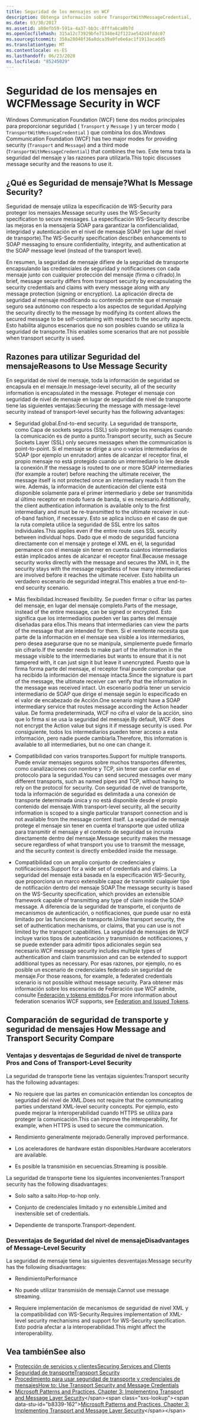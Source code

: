 ```yaml
---
title: Seguridad de los mensajes en WCF
description: Obtenga información sobre TransportWithMessageCredential, un tipo de seguridad de mensajes de WCF que usa una combinación de modos de seguridad de transporte y de mensaje.
ms.date: 03/30/2017
ms.assetid: a80efb59-591a-4a37-bb3c-8fffa6ca0b7d
ms.openlocfilehash: 315a12c73929bfe71340e42f122ae542d4fddc07
ms.sourcegitcommit: 358a28048f36a8dca39a9fe6e6ac1f1913acadd5
ms.translationtype: MT
ms.contentlocale: es-ES
ms.lasthandoff: 06/23/2020
ms.locfileid: "85245029"
---
```

# <a name="message-security-in-wcf"></a><span data-ttu-id="b8339-103">Seguridad de los mensajes en WCF</span><span class="sxs-lookup"><span data-stu-id="b8339-103">Message Security in WCF</span></span>

<span data-ttu-id="b8339-104">Windows Communication Foundation (WCF) tiene dos modos principales para proporcionar seguridad ( `Transport` y `Message` ) y un tercer modo ( `TransportWithMessageCredential` ) que combina los dos.</span><span class="sxs-lookup"><span data-stu-id="b8339-104">Windows Communication Foundation (WCF) has two major modes for providing security (`Transport` and `Message`) and a third mode (`TransportWithMessageCredential`) that combines the two.</span></span> <span data-ttu-id="b8339-105">Este tema trata la seguridad del mensaje y las razones para utilizarla.</span><span class="sxs-lookup"><span data-stu-id="b8339-105">This topic discusses message security and the reasons to use it.</span></span>

## <a name="what-is-message-security"></a><span data-ttu-id="b8339-106">¿Qué es Seguridad de mensaje?</span><span class="sxs-lookup"><span data-stu-id="b8339-106">What Is Message Security?</span></span>

<span data-ttu-id="b8339-107">Seguridad de mensaje utiliza la especificación de  WS-Security para proteger los mensajes.</span><span class="sxs-lookup"><span data-stu-id="b8339-107">Message security uses the WS-Security specification to secure messages.</span></span> <span data-ttu-id="b8339-108">La especificación WS-Security describe las mejoras en la mensajería SOAP para garantizar la confidencialidad, integridad y autenticación en el nivel de mensaje SOAP (en lugar del nivel de transporte).</span><span class="sxs-lookup"><span data-stu-id="b8339-108">The WS-Security specification describes enhancements to SOAP messaging to ensure confidentiality, integrity, and authentication at the SOAP message level (instead of the transport level).</span></span>

<span data-ttu-id="b8339-109">En resumen, la seguridad de mensaje difiere de la seguridad de transporte encapsulando las credenciales de seguridad y notificaciones con cada mensaje junto con cualquier protección del mensaje (firma o cifrado).</span><span class="sxs-lookup"><span data-stu-id="b8339-109">In brief, message security differs from transport security by encapsulating the security credentials and claims with every message along with any message protection (signing or encryption).</span></span> <span data-ttu-id="b8339-110">La aplicación directa de seguridad al mensaje modificando su contenido permite que el mensaje seguro sea autónomo con respecto a los aspectos de seguridad.</span><span class="sxs-lookup"><span data-stu-id="b8339-110">Applying the security directly to the message by modifying its content allows the secured message to be self-containing with respect to the security aspects.</span></span> <span data-ttu-id="b8339-111">Esto habilita algunos escenarios que no son posibles cuando se utiliza la seguridad de transporte.</span><span class="sxs-lookup"><span data-stu-id="b8339-111">This enables some scenarios that are not possible when transport security is used.</span></span>

## <a name="reasons-to-use-message-security"></a><span data-ttu-id="b8339-112">Razones para utilizar Seguridad del mensaje</span><span class="sxs-lookup"><span data-stu-id="b8339-112">Reasons to Use Message Security</span></span>

<span data-ttu-id="b8339-113">En seguridad de nivel de mensaje, toda la información de seguridad se encapsula en el mensaje.</span><span class="sxs-lookup"><span data-stu-id="b8339-113">In message-level security, all of the security information is encapsulated in the message.</span></span> <span data-ttu-id="b8339-114">Proteger el mensaje con seguridad de nivel de mensaje en lugar de seguridad de nivel de transporte tiene las siguientes ventajas:</span><span class="sxs-lookup"><span data-stu-id="b8339-114">Securing the message with message-level security instead of transport-level security has the following advantages:</span></span>

- <span data-ttu-id="b8339-115">Seguridad global.</span><span class="sxs-lookup"><span data-stu-id="b8339-115">End-to-end security.</span></span> <span data-ttu-id="b8339-116">La seguridad de transporte, como Capa de sockets seguros (SSL) solo protege los mensajes cuando la comunicación es de punto a punto.</span><span class="sxs-lookup"><span data-stu-id="b8339-116">Transport security, such as Secure Sockets Layer (SSL) only secures messages when the communication is point-to-point.</span></span> <span data-ttu-id="b8339-117">Si el mensaje se dirige a uno o varios intermediarios de SOAP (por ejemplo un enrutador) antes de alcanzar el receptor final, el propio mensaje no está protegido cuando un intermediario lo lee desde la conexión.</span><span class="sxs-lookup"><span data-stu-id="b8339-117">If the message is routed to one or more SOAP intermediaries (for example a router) before reaching the ultimate receiver, the message itself is not protected once an intermediary reads it from the wire.</span></span> <span data-ttu-id="b8339-118">Además, la información de autenticación del cliente está disponible solamente para el primer intermediario y debe ser transmitida al último receptor en modo fuera de banda, si es necesario.</span><span class="sxs-lookup"><span data-stu-id="b8339-118">Additionally, the client authentication information is available only to the first intermediary and must be re-transmitted to the ultimate receiver in out-of-band fashion, if necessary.</span></span> <span data-ttu-id="b8339-119">Esto se aplica incluso en el caso de que la ruta completa utilice la seguridad de SSL entre los saltos individuales.</span><span class="sxs-lookup"><span data-stu-id="b8339-119">This applies even if the entire route uses SSL security between individual hops.</span></span> <span data-ttu-id="b8339-120">Dado que el modo de seguridad funciona directamente con el mensaje y protege el XML en él, la seguridad permanece con el mensaje sin tener en cuenta cuántos intermediarios están implicados antes de alcanzar el receptor final.</span><span class="sxs-lookup"><span data-stu-id="b8339-120">Because message security works directly with the message and secures the XML in it, the security stays with the message regardless of how many intermediaries are involved before it reaches the ultimate receiver.</span></span> <span data-ttu-id="b8339-121">Esto habilita un verdadero escenario de seguridad integral.</span><span class="sxs-lookup"><span data-stu-id="b8339-121">This enables a true end-to-end security scenario.</span></span>

- <span data-ttu-id="b8339-122">Más flexibilidad.</span><span class="sxs-lookup"><span data-stu-id="b8339-122">Increased flexibility.</span></span> <span data-ttu-id="b8339-123">Se pueden firmar o cifrar las partes del mensaje, en lugar del mensaje completo.</span><span class="sxs-lookup"><span data-stu-id="b8339-123">Parts of the message, instead of the entire message, can be signed or encrypted.</span></span> <span data-ttu-id="b8339-124">Esto significa que los intermediarios pueden ver las partes del mensaje diseñadas para ellos.</span><span class="sxs-lookup"><span data-stu-id="b8339-124">This means that intermediaries can view the parts of the message that are intended for them.</span></span> <span data-ttu-id="b8339-125">Si el remitente necesita que parte de la información en el mensaje sea visible a los intermediarios, pero desea asegurarse que no se manipula, simplemente puede firmarlo sin cifrarlo.</span><span class="sxs-lookup"><span data-stu-id="b8339-125">If the sender needs to make part of the information in the message visible to the intermediaries but wants to ensure that it is not tampered with, it can just sign it but leave it unencrypted.</span></span> <span data-ttu-id="b8339-126">Puesto que la firma forma parte del mensaje, el receptor final puede comprobar que ha recibido la información del mensaje intacta.</span><span class="sxs-lookup"><span data-stu-id="b8339-126">Since the signature is part of the message, the ultimate receiver can verify that the information in the message was received intact.</span></span> <span data-ttu-id="b8339-127">Un escenario podría tener un servicio intermediario de SOAP que dirige el mensaje según lo especificado en el valor de encabezado de Acción.</span><span class="sxs-lookup"><span data-stu-id="b8339-127">One scenario might have a SOAP intermediary service that routes message according the Action header value.</span></span> <span data-ttu-id="b8339-128">De forma predeterminada, WCF no cifra el valor de la acción, sino que lo firma si se usa la seguridad del mensaje.</span><span class="sxs-lookup"><span data-stu-id="b8339-128">By default, WCF does not encrypt the Action value but signs it if message security is used.</span></span> <span data-ttu-id="b8339-129">Por consiguiente, todos los intermediarios pueden tener acceso a esta información, pero nadie puede cambiarla.</span><span class="sxs-lookup"><span data-stu-id="b8339-129">Therefore, this information is available to all intermediaries, but no one can change it.</span></span>

- <span data-ttu-id="b8339-130">Compatibilidad con varios transportes.</span><span class="sxs-lookup"><span data-stu-id="b8339-130">Support for multiple transports.</span></span> <span data-ttu-id="b8339-131">Puede enviar mensajes seguros sobre muchos transportes diferentes, como canalizaciones con nombre y TCP, sin tener que confiar en el protocolo para la seguridad.</span><span class="sxs-lookup"><span data-stu-id="b8339-131">You can send secured messages over many different transports, such as named pipes and TCP, without having to rely on the protocol for security.</span></span> <span data-ttu-id="b8339-132">Con seguridad de nivel de transporte, toda la información de seguridad es delimitada a una conexión de transporte determinada única y no está disponible desde el propio contenido del mensaje.</span><span class="sxs-lookup"><span data-stu-id="b8339-132">With transport-level security, all the security information is scoped to a single particular transport connection and is not available from the message content itself.</span></span> <span data-ttu-id="b8339-133">La seguridad de mensaje protege el mensaje sin tener en cuenta el transporte que usted utiliza para transmitir el mensaje y el contexto de seguridad se incrusta directamente dentro del mensaje.</span><span class="sxs-lookup"><span data-stu-id="b8339-133">Message security makes the message secure regardless of what transport you use to transmit the message, and the security context is directly embedded inside the message.</span></span>

- <span data-ttu-id="b8339-134">Compatibilidad con un amplio conjunto de credenciales y notificaciones.</span><span class="sxs-lookup"><span data-stu-id="b8339-134">Support for a wide set of credentials and claims.</span></span> <span data-ttu-id="b8339-135">La seguridad del mensaje está basada en la especificación WS-Security, que proporciona un marco extensible capaz de transmitir cualquier tipo de notificación dentro del mensaje SOAP.</span><span class="sxs-lookup"><span data-stu-id="b8339-135">The message security is based on the WS-Security specification, which provides an extensible framework capable of transmitting any type of claim inside the SOAP message.</span></span> <span data-ttu-id="b8339-136">A diferencia de la seguridad de transporte, el conjunto de mecanismos de autenticación, o notificaciones, que puede usar no está limitado por las funciones de transporte.</span><span class="sxs-lookup"><span data-stu-id="b8339-136">Unlike transport security, the set of authentication mechanisms, or claims, that you can use is not limited by the transport capabilities.</span></span> <span data-ttu-id="b8339-137">La seguridad de mensajes de WCF incluye varios tipos de autenticación y transmisión de notificaciones, y se puede extender para admitir tipos adicionales según sea necesario.</span><span class="sxs-lookup"><span data-stu-id="b8339-137">WCF message security includes multiple types of authentication and claim transmission and can be extended to support additional types as necessary.</span></span> <span data-ttu-id="b8339-138">Por esas razones, por ejemplo, no es posible un escenario de credenciales federado sin seguridad de mensaje.</span><span class="sxs-lookup"><span data-stu-id="b8339-138">For those reasons, for example, a federated credentials scenario is not possible without message security.</span></span> <span data-ttu-id="b8339-139">Para obtener más información sobre los escenarios de Federación que WCF admite, consulte [Federación y tokens emitidos](federation-and-issued-tokens.md).</span><span class="sxs-lookup"><span data-stu-id="b8339-139">For more information about federation scenarios WCF supports, see [Federation and Issued Tokens](federation-and-issued-tokens.md).</span></span>

## <a name="how-message-and-transport-security-compare"></a><span data-ttu-id="b8339-140">Comparación de seguridad de transporte y seguridad de mensajes </span><span class="sxs-lookup"><span data-stu-id="b8339-140">How Message and Transport Security Compare</span></span>

### <a name="pros-and-cons-of-transport-level-security"></a><span data-ttu-id="b8339-141">Ventajas y desventajas de Seguridad de nivel de transporte </span><span class="sxs-lookup"><span data-stu-id="b8339-141">Pros and Cons of Transport-Level Security</span></span>

<span data-ttu-id="b8339-142">La seguridad de transporte tiene las ventajas siguientes:</span><span class="sxs-lookup"><span data-stu-id="b8339-142">Transport security has the following advantages:</span></span>

- <span data-ttu-id="b8339-143">No requiere que las partes en comunicación entiendan los conceptos de seguridad del nivel de XML.</span><span class="sxs-lookup"><span data-stu-id="b8339-143">Does not require that the communicating parties understand XML-level security concepts.</span></span> <span data-ttu-id="b8339-144">Por ejemplo, esto puede mejorar la interoperabilidad cuando HTTPS se utiliza para proteger la comunicación.</span><span class="sxs-lookup"><span data-stu-id="b8339-144">This can improve the interoperability, for example, when HTTPS is used to secure the communication.</span></span>

- <span data-ttu-id="b8339-145">Rendimiento generalmente mejorado.</span><span class="sxs-lookup"><span data-stu-id="b8339-145">Generally improved performance.</span></span>

- <span data-ttu-id="b8339-146">Los aceleradores de hardware están disponibles.</span><span class="sxs-lookup"><span data-stu-id="b8339-146">Hardware accelerators are available.</span></span>

- <span data-ttu-id="b8339-147">Es posible la transmisión en secuencias.</span><span class="sxs-lookup"><span data-stu-id="b8339-147">Streaming is possible.</span></span>

 <span data-ttu-id="b8339-148">La seguridad de transporte tiene los siguientes inconvenientes:</span><span class="sxs-lookup"><span data-stu-id="b8339-148">Transport security has the following disadvantages:</span></span>

- <span data-ttu-id="b8339-149">Solo salto a salto.</span><span class="sxs-lookup"><span data-stu-id="b8339-149">Hop-to-hop only.</span></span>

- <span data-ttu-id="b8339-150">Conjunto de credenciales limitado y no extensible.</span><span class="sxs-lookup"><span data-stu-id="b8339-150">Limited and inextensible set of credentials.</span></span>

- <span data-ttu-id="b8339-151">Dependiente de transporte.</span><span class="sxs-lookup"><span data-stu-id="b8339-151">Transport-dependent.</span></span>

### <a name="disadvantages-of-message-level-security"></a><span data-ttu-id="b8339-152">Desventajas de Seguridad del nivel de mensaje</span><span class="sxs-lookup"><span data-stu-id="b8339-152">Disadvantages of Message-Level Security</span></span>

<span data-ttu-id="b8339-153">La seguridad de mensaje tiene las siguientes desventajas:</span><span class="sxs-lookup"><span data-stu-id="b8339-153">Message security has the following disadvantages:</span></span>

- <span data-ttu-id="b8339-154">Rendimiento</span><span class="sxs-lookup"><span data-stu-id="b8339-154">Performance</span></span>

- <span data-ttu-id="b8339-155">No puede utilizar transmisión de mensaje.</span><span class="sxs-lookup"><span data-stu-id="b8339-155">Cannot use message streaming.</span></span>

- <span data-ttu-id="b8339-156">Requiere implementación de mecanismos de seguridad de nivel XML y la compatibilidad con WS-Security.</span><span class="sxs-lookup"><span data-stu-id="b8339-156">Requires implementation of XML-level security mechanisms and support for WS-Security specification.</span></span> <span data-ttu-id="b8339-157">Esto podría afectar a la interoperabilidad.</span><span class="sxs-lookup"><span data-stu-id="b8339-157">This might affect the interoperability.</span></span>

## <a name="see-also"></a><span data-ttu-id="b8339-158">Vea también</span><span class="sxs-lookup"><span data-stu-id="b8339-158">See also</span></span>

- [<span data-ttu-id="b8339-159">Protección de servicios y clientes</span><span class="sxs-lookup"><span data-stu-id="b8339-159">Securing Services and Clients</span></span>](securing-services-and-clients.md)
- [<span data-ttu-id="b8339-160">Seguridad de transporte</span><span class="sxs-lookup"><span data-stu-id="b8339-160">Transport Security</span></span>](transport-security.md)
- [<span data-ttu-id="b8339-161">Procedimiento para usar seguridad de transporte y credenciales de mensajes</span><span class="sxs-lookup"><span data-stu-id="b8339-161">How to: Use Transport Security and Message Credentials</span></span>](how-to-use-transport-security-and-message-credentials.md)
- <span data-ttu-id="b8339-162">[Microsoft Patterns and Practices, Chapter 3: Implementing Transport and Message Layer Security](https://docs.microsoft.com/previous-versions/msp-n-p/ff647370(v=pandp.10))</span><span class="sxs-lookup"><span data-stu-id="b8339-162">[Microsoft Patterns and Practices, Chapter 3: Implementing Transport and Message Layer Security](https://docs.microsoft.com/previous-versions/msp-n-p/ff647370(v=pandp.10))</span></span>
